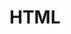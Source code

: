 # HTML
<!DOCTYPE html>
<html lang="en">
    <head>
        <meta charSet="utf-8"/>
        <title>Yamaha Motor Philippines Official Website</title>
        <meta name="keywords" content="yamaha,yamaha philippines,yamaha motor philippines,yamaha aerox 155,yamaha ph,yamaha motorcycle,motorcycle in philippines,yamaha motorcycle philippines,motorcycle,number one automatic motorcycle in the philippines,philippine motorcycle,automatic motorcycle,moped motorcycle,street motorcycle,supersports,motorcycle for business,yamaha nmax,fzi,all new sz,sniper 150,mio,mio sporty,mioi125,mio soul i,mio gravis,sight,vega force i,sniper150,sz,fzi,mt-03,mt-15,xsr155,xtz125,serow250,wr155r,yzf-r15,yzf-r3,yzf-r6,yzf-r1,yamaha bigbike,tmax,super tenere,tracer900,sr400,xsr700,xsr900,mt-07,mt-09,mt-10"/>
        <meta property="og:url" content="https://www.yamaha-motor.com.ph"/>
        <meta property="og:type" content="website"/>
        <meta name="viewport" content="width=device-width, initial-scale=1, maximum-scale=5"/>
        <meta name="next-head-count" content="6"/>
        <link rel="shortcut icon" href="/favicon.webp"/>
        <script>
            !function(f, b, e, v, n, t, s) {
                if (f.fbq)
                    return;
                n = f.fbq = function() {
                    n.callMethod ? n.callMethod.apply(n, arguments) : n.queue.push(arguments)
                }
                ;
                if (!f._fbq)
                    f._fbq = n;
                n.push = n;
                n.loaded = !0;
                n.version = '2.0';
                n.queue = [];
                t = b.createElement(e);
                t.async = !0;
                t.src = v;
                s = b.getElementsByTagName(e)[0];
                s.parentNode.insertBefore(t, s)
            }(window, document, 'script', 'https://connect.facebook.net/en_US/fbevents.js');
            fbq('init', 309990914138690);
        </script>
        <script async="" src="https://www.googletagmanager.com/gtag/js?id=G-JKPB1SFMGY"></script>
        <script>
            window.dataLayer = window.dataLayer || [];
            function gtag() {
                dataLayer.push(arguments);
            }
            gtag('js', new Date());
            gtag('config', 'G-JKPB1SFMGY', {
                page_path: window.location.pathname,
            });
        </script>
        <link rel="preload" href="/_next/static/css/78270ca9a5b004e8.css" as="style"/>
        <link rel="stylesheet" href="/_next/static/css/78270ca9a5b004e8.css" data-n-g=""/>
        <link rel="preload" href="/_next/static/css/39c67f1f43370d37.css" as="style"/>
        <link rel="stylesheet" href="/_next/static/css/39c67f1f43370d37.css" data-n-p=""/>
        <link rel="preload" href="/_next/static/css/ad854d9d867b5005.css" as="style"/>
        <link rel="stylesheet" href="/_next/static/css/ad854d9d867b5005.css" data-n-p=""/>
        <link rel="preload" href="/_next/static/css/9f1fadc10571d262.css" as="style"/>
        <link rel="stylesheet" href="/_next/static/css/9f1fadc10571d262.css" data-n-p=""/>
        <link rel="preload" href="/_next/static/css/b89fa0b6d84675f5.css" as="style"/>
        <link rel="stylesheet" href="/_next/static/css/b89fa0b6d84675f5.css" data-n-p=""/>
        <link rel="preload" href="/_next/static/css/e3afdbc8b66af112.css" as="style"/>
        <link rel="stylesheet" href="/_next/static/css/e3afdbc8b66af112.css" data-n-p=""/>
        <link rel="preload" href="/_next/static/css/0ee7b7e051ecafc8.css" as="style"/>
        <link rel="stylesheet" href="/_next/static/css/0ee7b7e051ecafc8.css"/>
        <link rel="preload" href="/_next/static/css/bdf1277c3d5398af.css" as="style"/>
        <link rel="stylesheet" href="/_next/static/css/bdf1277c3d5398af.css"/>
        <noscript data-n-css=""></noscript>
        <script defer="" nomodule="" src="/_next/static/chunks/polyfills-5cd94c89d3acac5f.js"></script>
        <script defer="" src="/_next/static/chunks/3319.b44a067f2bef1517.js"></script>
        <script defer="" src="/_next/static/chunks/5362.3e95bde6e25d50ab.js"></script>
        <script defer="" src="/_next/static/chunks/252f366e-e5ea05d2521c8bf7.js"></script>
        <script defer="" src="/_next/static/chunks/67-c155c908aac0d9dc.js"></script>
        <script defer="" src="/_next/static/chunks/5576.c5a29b886287e535.js"></script>
        <script defer="" src="/_next/static/chunks/4789.4ff410261ac0fe7e.js"></script>
        <script src="/_next/static/chunks/webpack-a3e4728bdba7602a.js" defer=""></script>
        <script src="/_next/static/chunks/framework-f56ddf58448cffad.js" defer=""></script>
        <script src="/_next/static/chunks/main-52d79d0e091148ea.js" defer=""></script>
        <script src="/_next/static/chunks/pages/_app-6608ef45968297d9.js" defer=""></script>
        <script src="/_next/static/chunks/d7eeaac4-399c78f0f6bcb324.js" defer=""></script>
        <script src="/_next/static/chunks/75fc9c18-5a55cb0f13134a2c.js" defer=""></script>
        <script src="/_next/static/chunks/5675-88219cc198a08eab.js" defer=""></script>
        <script src="/_next/static/chunks/8160-0b3b8aa3eb40a6f2.js" defer=""></script>
        <script src="/_next/static/chunks/9473-50eec69fd6cea1eb.js" defer=""></script>
        <script src="/_next/static/chunks/1782-aa4b126857815546.js" defer=""></script>
        <script src="/_next/static/chunks/4863-8af3624b09bc7d16.js" defer=""></script>
        <script src="/_next/static/chunks/7273-aa293f144007ef65.js" defer=""></script>
        <script src="/_next/static/chunks/5248-94ccf074b4ebc4f7.js" defer=""></script>
        <script src="/_next/static/chunks/719-3517016814083c8a.js" defer=""></script>
        <script src="/_next/static/chunks/pages/index-a422095f1683604f.js" defer=""></script>
        <script src="/_next/static/r6mJRnM6Gab8bIuXXZKI2/_buildManifest.js" defer=""></script>
        <script src="/_next/static/r6mJRnM6Gab8bIuXXZKI2/_ssgManifest.js" defer=""></script>
        <script src="/_next/static/r6mJRnM6Gab8bIuXXZKI2/_middlewareManifest.js" defer=""></script>
        <style type="text/css">
            .fresnel-container {
                margin: 0;
                padding: 0;
            }

            @media not all and (min-width: 0px) and (max-width:639.98px) {
                .fresnel-at-xs {
                    display:none!important;
                }
            }

            @media not all and (min-width: 640px) and (max-width:767.98px) {
                .fresnel-at-sm {
                    display:none!important;
                }
            }

            @media not all and (min-width: 768px) and (max-width:991.98px) {
                .fresnel-at-md {
                    display:none!important;
                }
            }

            @media not all and (min-width: 992px) and (max-width:1279.98px) {
                .fresnel-at-lg {
                    display:none!important;
                }
            }

            @media not all and (min-width: 1280px) and (max-width:1535.98px) {
                .fresnel-at-xl {
                    display:none!important;
                }
            }

            @media not all and (min-width: 1536px) {
                .fresnel-at-xxl {
                    display:none!important;
                }
            }

            @media not all and (max-width: 639.98px) {
                .fresnel-lessThan-sm {
                    display:none!important;
                }
            }

            @media not all and (max-width: 767.98px) {
                .fresnel-lessThan-md {
                    display:none!important;
                }
            }

            @media not all and (max-width: 991.98px) {
                .fresnel-lessThan-lg {
                    display:none!important;
                }
            }

            @media not all and (max-width: 1279.98px) {
                .fresnel-lessThan-xl {
                    display:none!important;
                }
            }

            @media not all and (max-width: 1535.98px) {
                .fresnel-lessThan-xxl {
                    display:none!important;
                }
            }

            @media not all and (min-width: 640px) {
                .fresnel-greaterThan-xs {
                    display:none!important;
                }
            }

            @media not all and (min-width: 768px) {
                .fresnel-greaterThan-sm {
                    display:none!important;
                }
            }

            @media not all and (min-width: 992px) {
                .fresnel-greaterThan-md {
                    display:none!important;
                }
            }

            @media not all and (min-width: 1280px) {
                .fresnel-greaterThan-lg {
                    display:none!important;
                }
            }

            @media not all and (min-width: 1536px) {
                .fresnel-greaterThan-xl {
                    display:none!important;
                }
            }

            @media not all and (min-width: 0px) {
                .fresnel-greaterThanOrEqual-xs {
                    display:none!important;
                }
            }

            @media not all and (min-width: 640px) {
                .fresnel-greaterThanOrEqual-sm {
                    display:none!important;
                }
            }

            @media not all and (min-width: 768px) {
                .fresnel-greaterThanOrEqual-md {
                    display:none!important;
                }
            }

            @media not all and (min-width: 992px) {
                .fresnel-greaterThanOrEqual-lg {
                    display:none!important;
                }
            }

            @media not all and (min-width: 1280px) {
                .fresnel-greaterThanOrEqual-xl {
                    display:none!important;
                }
            }

            @media not all and (min-width: 1536px) {
                .fresnel-greaterThanOrEqual-xxl {
                    display:none!important;
                }
            }

            @media not all and (min-width: 0px) and (max-width:639.98px) {
                .fresnel-between-xs-sm {
                    display:none!important;
                }
            }

            @media not all and (min-width: 0px) and (max-width:767.98px) {
                .fresnel-between-xs-md {
                    display:none!important;
                }
            }

            @media not all and (min-width: 0px) and (max-width:991.98px) {
                .fresnel-between-xs-lg {
                    display:none!important;
                }
            }

            @media not all and (min-width: 0px) and (max-width:1279.98px) {
                .fresnel-between-xs-xl {
                    display:none!important;
                }
            }

            @media not all and (min-width: 0px) and (max-width:1535.98px) {
                .fresnel-between-xs-xxl {
                    display:none!important;
                }
            }

            @media not all and (min-width: 640px) and (max-width:767.98px) {
                .fresnel-between-sm-md {
                    display:none!important;
                }
            }

            @media not all and (min-width: 640px) and (max-width:991.98px) {
                .fresnel-between-sm-lg {
                    display:none!important;
                }
            }

            @media not all and (min-width: 640px) and (max-width:1279.98px) {
                .fresnel-between-sm-xl {
                    display:none!important;
                }
            }

            @media not all and (min-width: 640px) and (max-width:1535.98px) {
                .fresnel-between-sm-xxl {
                    display:none!important;
                }
            }

            @media not all and (min-width: 768px) and (max-width:991.98px) {
                .fresnel-between-md-lg {
                    display:none!important;
                }
            }

            @media not all and (min-width: 768px) and (max-width:1279.98px) {
                .fresnel-between-md-xl {
                    display:none!important;
                }
            }

            @media not all and (min-width: 768px) and (max-width:1535.98px) {
                .fresnel-between-md-xxl {
                    display:none!important;
                }
            }

            @media not all and (min-width: 992px) and (max-width:1279.98px) {
                .fresnel-between-lg-xl {
                    display:none!important;
                }
            }

            @media not all and (min-width: 992px) and (max-width:1535.98px) {
                .fresnel-between-lg-xxl {
                    display:none!important;
                }
            }

            @media not all and (min-width: 1280px) and (max-width:1535.98px) {
                .fresnel-between-xl-xxl {
                    display:none!important;
                }
            }
        </style>
        <style data-styled="" data-styled-version="5.3.6">
            .bINxIr.bINxIr.bINxIr {
                min-height: 100%;
                overflow: hidden;
            }

            /*!sc*/
            data-styled.g163[id="styles__AppLayout-sc-8v7rm2-0"] {
                content: "bINxIr,"
            }

            /*!sc*/
            .iWObxc.iWObxc.iWObxc {
                position: relative;
                z-index: 0;
                display: -webkit-box;
                display: -webkit-flex;
                display: -ms-flexbox;
                display: flex;
                -webkit-flex-direction: column;
                -ms-flex-direction: column;
                flex-direction: column;
                background: #17191D;
                color: #fff;
            }

            /*!sc*/
            data-styled.g164[id="styles__AppContent-sc-8v7rm2-1"] {
                content: "iWObxc,"
            }

            /*!sc*/
        </style>
    </head>
    <body>
        <noscript>
            <iframe src="https://www.googletagmanager.com/ns.html?id=GTM-N8BP5RQ" height="0" width="0" style="display:none;visibility:hidden"></iframe>
        </noscript>
        <div id="__next">
            <section class="ant-layout styles__AppLayout-sc-8v7rm2-0 bINxIr" id="app">
                <main class="ant-layout-content styles__AppContent-sc-8v7rm2-1 iWObxc"></main>
            </section>
        </div>
        <script id="__NEXT_DATA__" type="application/json">
            {"props":{"pageProps":{}},"page":"/","query":{},"buildId":"r6mJRnM6Gab8bIuXXZKI2","runtimeConfig":{},"nextExport":true,"autoExport":true,"isFallback":false,"dynamicIds":[63319,25362,76550,54789],"scriptLoader":[]}
        </script>
        <script type="text/javascript" src="/_Incapsula_Resource?SWJIYLWA=719d34d31c8e3a6e6fffd425f7e032f3&ns=1&cb=2009080983" async></script>
    </body>
</html>
